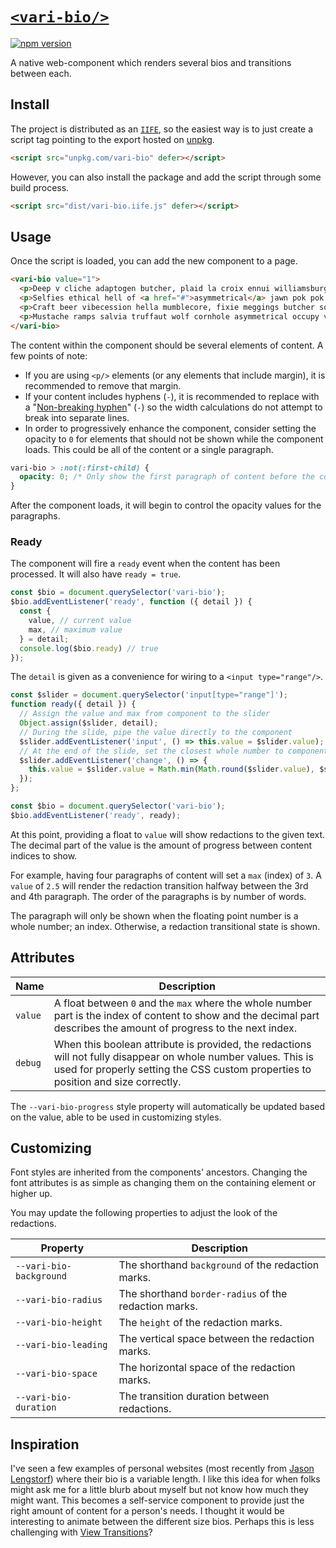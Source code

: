 # [`<vari-bio/>`](https://ddamato.github.io/vari-bio/)

[![npm version](https://img.shields.io/npm/v/vari-bio.svg)](https://www.npmjs.com/package/vari-bio)

A native web-component which renders several bios and transitions between each.

## Install

The project is distributed as an [`IIFE`](https://developer.mozilla.org/en-US/docs/Glossary/IIFE), so the easiest way is to just create a script tag pointing to the export hosted on [unpkg](https://unpkg.com/).

```html
<script src="unpkg.com/vari-bio" defer></script>
```

However, you can also install the package and add the script through some build process.

```html
<script src="dist/vari-bio.iife.js" defer></script>
```

## Usage

Once the script is loaded, you can add the new component to a page.

```html
<vari-bio value="1">
  <p>Deep v cliche adaptogen butcher, plaid la croix ennui williamsburg prism viral.</p>
  <p>Selfies ethical hell of <a href="#">asymmetrical</a> jawn pok pok copper mug humblebrag health goth normcore microdosing. Austin la croix grailed raclette farm to table man bun authentic coloring book church key.</p>
  <p>Craft beer vibecession hella mumblecore, fixie meggings butcher solarpunk bicycle rights tilde sus. Fingerstache 3 wolf moon authentic, <a href="#">post ironic marxism</a> before they sold out iPhone activated charcoal wolf kickstarter plaid.</p>
  <p>Mustache ramps salvia truffaut wolf cornhole asymmetrical occupy venmo.</p>
</vari-bio>
```

The content within the component should be several elements of content. A few points of note:

- If you are using `<p/>` elements (or any elements that include margin), it is recommended to remove that margin.
- If your content includes hyphens (`-`), it is recommended to replace with a "[Non-breaking hyphen](https://en.wikipedia.org/wiki/Wikipedia:Non-breaking_hyphen)" (`‑`) so the width calculations do not attempt to break into separate lines.
- In order to progressively enhance the component, consider setting the opacity to `0` for elements that should not be shown while the component loads. This could be all of the content or a single paragraph.

```css
vari-bio > :not(:first-child) {
  opacity: 0; /* Only show the first paragraph of content before the component loads */
}
```

After the component loads, it will begin to control the opacity values for the paragraphs.

### Ready

The component will fire a `ready` event when the content has been processed. It will also have `ready = true`.

```js
const $bio = document.querySelector('vari-bio');
$bio.addEventListener('ready', function ({ detail }) {
  const { 
    value, // current value
    max, // maximum value
  } = detail;
  console.log($bio.ready) // true
});
```

The `detail` is given as a convenience for wiring to a `<input type="range"/>`.

```js
const $slider = document.querySelector('input[type="range"]');
function ready({ detail }) {
  // Assign the value and max from component to the slider
  Object.assign($slider, detail);
  // During the slide, pipe the value directly to the component
  $slider.addEventListener('input', () => this.value = $slider.value);
  // At the end of the slide, set the closest whole number to component and slider
  $slider.addEventListener('change', () => {
    this.value = $slider.value = Math.min(Math.round($slider.value), $slider.max);
  });
};

const $bio = document.querySelector('vari-bio');
$bio.addEventListener('ready', ready);
```

At this point, providing a float to `value` will show redactions to the given text. The decimal part of the value is the amount of progress between content indices to show.

For example, having four paragraphs of content will set a `max` (index) of `3`. A `value` of `2.5` will render the redaction transition halfway between the 3rd and 4th paragraph. The order of the paragraphs is by number of words.

The paragraph will only be shown when the floating point number is a whole number; an index. Otherwise, a redaction transitional state is shown.

## Attributes

| Name | Description |
| ---- | ----------- |
| `value` | A float between `0` and the `max` where the whole number part is the index of content to show and the decimal part describes the amount of progress to the next index. |
| `debug` | When this boolean attribute is provided, the redactions will not fully disappear on whole number values. This is used for properly setting the CSS custom properties to position and size correctly. |

The `--vari-bio-progress` style property will automatically be updated based on the value, able to be used in customizing styles.

## Customizing

Font styles are inherited from the components' ancestors. Changing the font attributes is as simple as changing them on the containing element or higher up.

You may update the following properties to adjust the look of the redactions.

| Property | Description |
| -------- | ----------- |
| `--vari-bio-background` | The shorthand `background` of the redaction marks. |
| `--vari-bio-radius` | The shorthand `border-radius` of the redaction marks. |
| `--vari-bio-height` | The `height` of the redaction marks. |
| `--vari-bio-leading` | The vertical space between the redaction marks. |
| `--vari-bio-space` | The horizontal space of the redaction marks. |
| `--vari-bio-duration` | The transition duration between redactions. |

## Inspiration

I've seen a few examples of personal websites (most recently from [Jason Lengstorf](https://jason.energy/)) where their bio is a variable length. I like this idea for when folks might ask me for a little blurb about myself but not know how much they might want. This becomes a self-service component to provide just the right amount of content for a person's needs. I thought it would be interesting to animate between the different size bios. Perhaps this is less challenging with [View Transitions](https://developer.mozilla.org/en-US/docs/Web/API/View_Transitions_API)?
